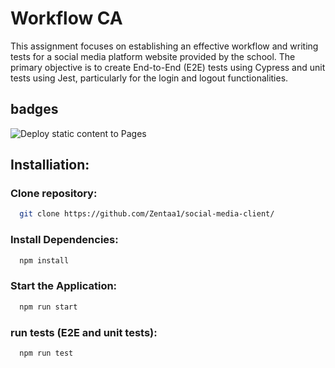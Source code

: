 # Workflow CA

This assignment focuses on establishing an effective workflow and writing tests for a social media platform website provided by the school. The primary objective is to create End-to-End (E2E) tests using Cypress and unit tests using Jest, particularly for the login and logout functionalities.

## badges

![Deploy static content to Pages](https://github.com/Zentaa1/social-media-client/actions/workflows/pages.yml/badge.svg)


## Installiation:

### Clone repository: 
 ```bash
   git clone https://github.com/Zentaa1/social-media-client/
```

### Install Dependencies:
 ```bash
   npm install
   ```

### Start the Application:
 ```bash
   npm run start
   ```


### run tests (E2E and unit tests):

 ```bash
   npm run test
   ```
